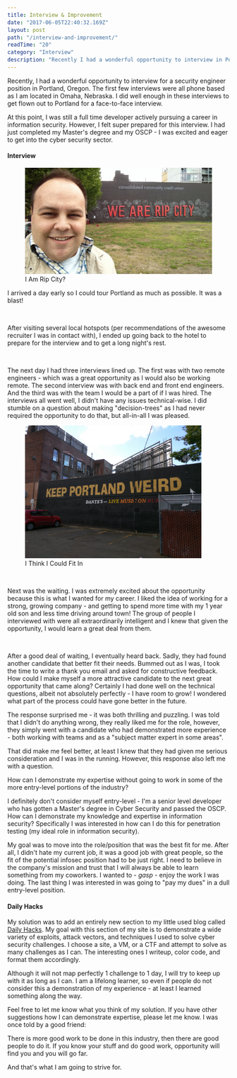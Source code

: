 ```yaml
---
title: Interview & Improvement
date: "2017-06-05T22:40:32.169Z"
layout: post
path: "/interview-and-improvement/"
readTime: "20"
category: "Interview"
description: "Recently I had a wonderful opportunity to interview in Portland, Oregon.  Read about the interview and the questions it left me with."
---
```


Recently, I had a wonderful opportunity to interview for a security engineer position in Portland, Oregon. The first few interviews were all phone based as I am located in Omaha, Nebraska.  I did well enough in these interviews to get flown out to Portland for a face-to-face interview.  

At this point, I was still a full time developer actively pursuing a career in information security. However, I felt super prepared for this interview.  I had just completed my Master's degree and my OSCP - I was excited and eager to get into the cyber security sector.


#### Interview

<figure class="floatLeft">
    <img style="height: 240px;" src="./portland.jpg" alt="Rip City">
    <figcaption>I Am Rip City?</figcaption>
</figure>


I arrived a day early so I could tour Portland as much as possible.  It was a blast!

<br>

After visiting several local hotspots (per recommendations of the awesome recruiter I was in contact with), I ended up going back to the hotel to prepare for the interview and to get a long night's rest.

<br>


The next day I had three interviews lined up. The first was with two remote engineers - which was a great opportunity as I would also be working remote.  The second interview was with back end and front end engineers.  And the third was with the team I would be a part of if I was hired.  The interviews all went well, I didn't have any issues technical-wise.  I did stumble on a question about making "decision-trees" as I had never required the opportunity to do that, but all-in-all I was pleased.


<figure class="floatRight">
    <img style="height: 300px;" src="./portland2.jpg" alt="Keep Portland Weird">
    <figcaption>I Think I Could Fit In</figcaption>
</figure>

<br>

Next was the waiting.  I was extremely excited about the opportunity because this is what I wanted for my career.  I liked the idea of working for a strong, growing company - and getting to spend more time with my 1 year old son and less time driving around town!  The group of people I interviewed with were all extraordinarily intelligent and I knew that given the opportunity, I would learn a great deal from them.

<br>

After a good deal of waiting, I eventually heard back.  Sadly, they had found another candidate that better fit their needs.  Bummed out as I was, I took the time to write a thank you email and asked for constructive feedback.  How could I make myself a more attractive candidate to the next great opportunity that came along? Certainly I had done well on the technical questions, albeit not absolutely perfectly - I have room to grow!  I wondered what part of the process could have gone better in the future.


The response surprised me - it was both thrilling and puzzling.  I was told that I didn't do anything wrong, they really liked me for the role, however, they simply went with a candidate who had demonstrated more experience - both working with teams and as a "subject matter expert in some areas".

That did make me feel better, at least I knew that they had given me serious consideration and I was in the running.  However, this response also left me with a question.


<div class="highlight-quote">How can I demonstrate my expertise without going to work in some of the more entry-level portions of the industry?</div>

I definitely don't consider myself entry-level - I'm a senior level developer who has gotten a Master's degree in Cyber Security and passed the OSCP.  How can I demonstrate my knowledge and expertise in information security?  Specifically I was interested in how can I do this for penetration testing (my ideal role in information security).  

My goal was to move into the role/position that was the best fit for me.  After all, I didn't hate my current job, it was a good job with great people, so the fit of the potential infosec position had to be just right.  I need to believe in the company's mission and trust that I will always be able to learn something from my coworkers.  I wanted to - <em>gasp</em> - enjoy the work I was doing.  The last thing I was interested in was going to "pay my dues" in a dull entry-level position. 

#### Daily Hacks

My solution was to add an entirely new section to my little used blog called <a class='table-link' target='_blank' href='https://www.blog.hatsec.io/hacks/'>Daily Hacks</a>.  My goal with this section of my site is to demonstrate a wide variety of exploits, attack vectors, and techniques I used to solve cyber security challenges.  I choose a site, a VM, or a CTF and attempt to solve as many challenges as I can.  The interesting ones I writeup, color code, and format them accordingly.

Although it will not map perfectly 1 challenge to 1 day, I will try to keep up with it as long as I can.  I am a lifelong learner, so even if people do not consider this a demonstration of my experience - at least I learned something along the way.

Feel free to let me know what you think of my solution.  If you have other suggestions how I can demonstrate expertise, please let me know.  I was once told by a good friend:

<div class="highlight-quote">There is more good work to be done in this industry, then there are good people to do it.  If you know your stuff and do good work, opportunity will find you and you will go far.</div>

And that's what I am going to strive for.

<br>

<br>


